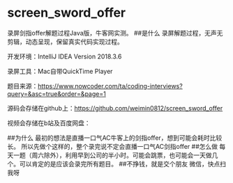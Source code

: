 # screen_sword_offer
录屏剑指offer解题过程Java版，牛客网实测。
##是什么
录屏解题过程，无声无剪辑，动态呈现，保留真实代码实现过程。

开发环境：IntelliJ IDEA Version 2018.3.6

录屏工具：Mac自带QuickTime Player

题目来源：https://www.nowcoder.com/ta/coding-interviews?query=&asc=true&order=&page=1

源码会存储在github上：https://github.com/weimin0812/screen_sword_offer

视频会存储在b站及百度网盘：

##为什么
最初的想法是直播一口气AC牛客上的剑指offer，想到可能会耗时比较长。
所以先做个这样的，整个录完说不定会直播一口气AC剑指offer
##怎么做
每天一题（周六除外），利用早到公司的半小时。可能会跳票，也可能会一天做几个。可以肯定的是应该会录完所有题目。
##不挣钱，就是交个朋友
微信，快点扫我呀

